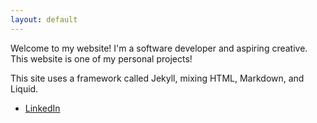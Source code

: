 ```yaml
---
layout: default
---
```


Welcome to my website! I'm a software developer and aspiring creative.  This website is one of my personal projects!

This site uses a framework called Jekyll, mixing HTML, Markdown, and Liquid.

- <a href="https://www.linkedin.com/in/christopher-iwaskiw-23b606a8/">LinkedIn</a>

</div>

              

        

